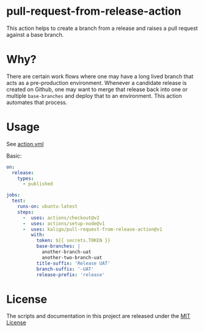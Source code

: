 # pull-request-from-release-action

This action helps to create a branch from a release and raises a pull request against a base branch.

# Why?
There are certain work flows where one may have a long lived branch that acts as a pre-production environment. Whenever a candidate release is created on Github, one may want to merge that release back
into one or multiple `base-branches` and deploy that to an environment. This action automates that process.

# Usage

See [action.yml](action.yml)

Basic:
```yaml
on:
  release:
    types:
      - published

jobs:
  test:
    runs-on: ubuntu-latest
    steps:
      -  uses: actions/checkout@v2
      -  uses: actions/setup-node@v1
      -  uses: kaligo/pull-request-from-release-action@v1
         with:
           token: ${{ secrets.TOKEN }}
           base-branches: |
             another-branch-uat
             another-two-branch-uat
           title-suffix: 'Release UAT'
           branch-suffix: '-UAT'
           release-prefix: 'release'
```

# License

The scripts and documentation in this project are released under the [MIT License](LICENSE)
